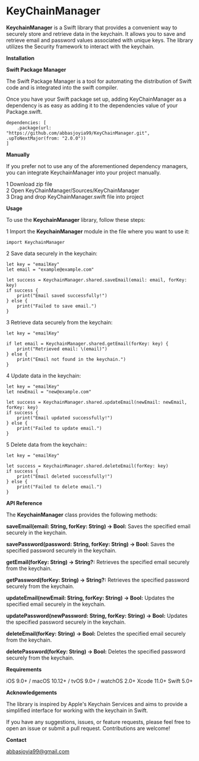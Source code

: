 # KeyChainManager

**KeychainManager** is a Swift library that provides a convenient way to securely store and retrieve data in the keychain. It allows you to save and retrieve email and password values associated with unique keys. The library utilizes the Security framework to interact with the keychain.

**Installation**

**Swift Package Manager**

The Swift Package Manager is a tool for automating the distribution of Swift code and is integrated into the swift compiler.

Once you have your Swift package set up, adding KeyChainManager as a dependency is as easy as adding it to the dependencies value of your Package.swift.
```
dependencies: [
    .package(url: "https://github.com/abbasjoyia99/KeyChainManager.git", .upToNextMajor(from: "2.0.0"))
]
```

**Manually**

If you prefer not to use any of the aforementioned dependency managers, you can integrate KeychainManager into your project manually.

1 Download zip file\
2 Open KeyChainManager/Sources/KeyChainManager\
3 Drag and drop KeyChainManager.swift file into project


**Usage**

To use the **KeychainManager** library, follow these steps:

1 Import the **KeychainManager** module in the file where you want to use it:

```
import KeychainManager
```
2 Save data securely in the keychain:

```
let key = "emailKey"
let email = "example@example.com"

let success = KeychainManager.shared.saveEmail(email: email, forKey: key)
if success {
    print("Email saved successfully!")
} else {
    print("Failed to save email.")
}

```

3 Retrieve data securely from the keychain:

```
let key = "emailKey"

if let email = KeychainManager.shared.getEmail(forKey: key) {
    print("Retrieved email: \(email)")
} else {
    print("Email not found in the keychain.")
}

```
4 Update data in the keychain:

```
let key = "emailKey"
let newEmail = "new@example.com"

let success = KeychainManager.shared.updateEmail(newEmail: newEmail, forKey: key)
if success {
    print("Email updated successfully!")
} else {
    print("Failed to update email.")
}

```

5 Delete data from the keychain::

```
let key = "emailKey"

let success = KeychainManager.shared.deleteEmail(forKey: key)
if success {
    print("Email deleted successfully!")
} else {
    print("Failed to delete email.")
}
```

**API Reference**

The **KeychainManager** class provides the following methods:

**saveEmail(email: String, forKey: String) -> Bool:** Saves the specified email securely in the keychain.

**savePassword(password: String, forKey: String) -> Bool:** Saves the specified password securely in the keychain.

**getEmail(forKey: String) -> String?:** Retrieves the specified email securely from the keychain.

**getPassword(forKey: String) -> String?:** Retrieves the specified password securely from the keychain.

**updateEmail(newEmail: String, forKey: String) -> Bool:** Updates the specified email securely in the keychain.

**updatePassword(newPassword: String, forKey: String) -> Bool:** Updates the specified password securely in the keychain.

**deleteEmail(forKey: String) -> Bool:** Deletes the specified email securely from the keychain.

**deletePassword(forKey: String) -> Bool:** Deletes the specified password securely from the keychain.


**Requirements**

iOS 9.0+ / macOS 10.12+ / tvOS 9.0+ / watchOS 2.0+
Xcode 11.0+
Swift 5.0+

**Acknowledgements**

The library is inspired by Apple's Keychain Services and aims to provide a simplified interface for working with the keychain in Swift.

If you have any suggestions, issues, or feature requests, please feel free to open an issue or submit a pull request. Contributions are welcome!

**Contact**

abbasjoyia99@gmail.com


